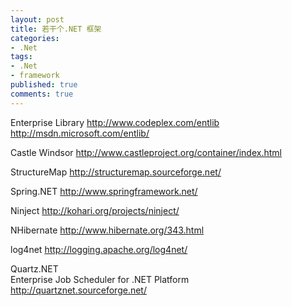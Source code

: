 ```yaml
---
layout: post
title: 若干个.NET 框架
categories:
- .Net
tags:
- .Net
- framework
published: true
comments: true
---
```

<p> Enterprise Library
<a href="http://www.codeplex.com/entlib">http://www.codeplex.com/entlib</a>
<a href="http://msdn.microsoft.com/entlib/">http://msdn.microsoft.com/entlib/</a></p>

<p>Castle Windsor
<a href="http://www.castleproject.org/container/index.html">http://www.castleproject.org/container/index.html</a></p>

<p>StructureMap
<a href="http://structuremap.sourceforge.net/">http://structuremap.sourceforge.net/</a></p>

<p>Spring.NET
<a href="http://www.springframework.net/">http://www.springframework.net/</a></p>

<p>Ninject
<a href="http://kohari.org/projects/ninject/">http://kohari.org/projects/ninject/</a></p>

<p>NHibernate
<a href="http://www.hibernate.org/343.html">http://www.hibernate.org/343.html</a></p>

<p>log4net
<a href="http://logging.apache.org/log4net/">http://logging.apache.org/log4net/</a></p>

<p>Quartz.NET<br />
Enterprise Job Scheduler for .NET Platform
<a href="http://quartznet.sourceforge.net/">http://quartznet.sourceforge.net/</a></p>
